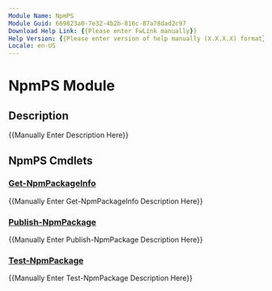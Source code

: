 ```yaml
---
Module Name: NpmPS
Module Guid: 669823a0-7e32-4b2b-816c-87a78dad2c97
Download Help Link: {{Please enter FwLink manually}}
Help Version: {{Please enter version of help manually (X.X.X.X) format}}
Locale: en-US
---
```


# NpmPS Module
## Description
{{Manually Enter Description Here}}

## NpmPS Cmdlets
### [Get-NpmPackageInfo](Get-NpmPackageInfo.md)
{{Manually Enter Get-NpmPackageInfo Description Here}}

### [Publish-NpmPackage](Publish-NpmPackage.md)
{{Manually Enter Publish-NpmPackage Description Here}}

### [Test-NpmPackage](Test-NpmPackage.md)
{{Manually Enter Test-NpmPackage Description Here}}


